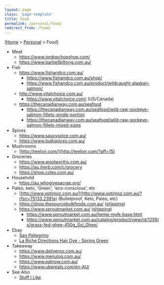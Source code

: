 ```yaml
---
layout: page
class: 'page-template'
title: Food
permalink: /personal/food/
redirect_from: /food/
---
```


[[Home](/) > [Personal](/personal/) > Food]

* Meat
  * https://www.jordoschopshop.com/
  * https://www.barbellbiltong.com.au/
* Fish
  * https://www.fishandco.com.au/
    * https://www.fishandco.com.au/shop/
    * https://www.fishandco.com.au/product/wildcaught-alaskan-salmon/
  * http://www.vitalchoice.com.au/
    * https://www.vitalchoice.com/ (US/Canada)
  * https://thecanadianway.com.au/seafood
    * https://thecanadianway.com.au/seafood/wild-raw-sockeye-salmon-fillets-single-portion
    * https://thecanadianway.com.au/seafood/wild-raw-sockeye-salmon-fillets-mixed-sizes
* Spices
  * https://www.saucyspice.com.au/
  * https://www.bulkspices.com.au/
* Mushrooms
  * [http://teelixir.com/](http://teelixir.com/?aff=15)
* Groceries
  * https://www.woolworths.com.au/
  * https://au.iherb.com/c/grocery
  * https://shop.coles.com.au/
* Household
  * https://au.whogivesacrap.org/
* Paleo, keto, 'Green', 'eco-conscious', etc
  * [http://www.optimoz.com.au/](http://www.optimoz.com.au/?rfsn=75133.2391a) (Bulletproof, Keto, Paleo, etc)
  * https://shop.thesourcebulkfoods.com.au/ ([shipping](https://shop.thesourcebulkfoods.com.au/shipping/))
  * https://www.sproutmarket.com.au/ ([shipping](https://www.sproutmarket.com.au/shipping.html))
    * https://www.sproutmarket.com.au/hemp-mylk-base.html
    * https://www.sproutmarket.com.au/catalog/product/view/id/1259/s/grass-fed-ghee-450g_Sol_Ghee/
* Ebay
  * [San Pellegrino](https://www.ebay.com.au/itm/12-x-SAN-PELLEGRINO-SPARKLING-MINERAL-CLEAR-WATER-CLEAN-GLASS-BOTTLE-BULK-750mL/183920422554)
  * [La Riche Directions Hair Dye - Spring Green](https://www.ebay.com.au/sch/i.html?_dcat=31412&_fsrp=1&Shade=Green&_nkw=la+riche+directions&_sacat=0&_from=R40&Brand=La%2520Riche&LH_BIN=1&_sop=15)
* Takeaway
  * https://www.deliveroo.com.au/
  * https://www.menulog.com.au/
  * https://www.eatnow.com.au/
  * https://www.ubereats.com/en-AU/
* See Also
  * [Stuff I Like](/stuff-i-like/)

